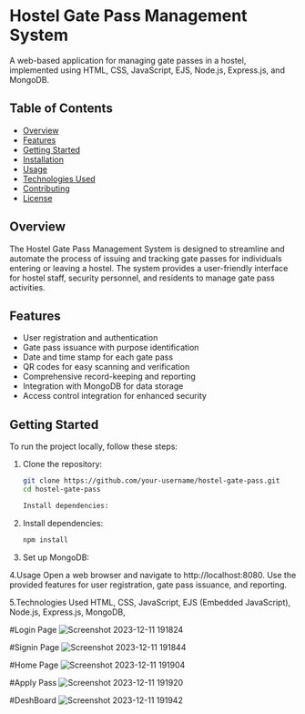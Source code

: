 # Hostel Gate Pass Management System

A web-based application for managing gate passes in a hostel, implemented using HTML, CSS, JavaScript, EJS, Node.js, Express.js, and MongoDB.

## Table of Contents

- [Overview](#overview)
- [Features](#features)
- [Getting Started](#getting-started)
- [Installation](#installation)
- [Usage](#usage)
- [Technologies Used](#technologies-used)
- [Contributing](#contributing)
- [License](#license)

## Overview

The Hostel Gate Pass Management System is designed to streamline and automate the process of issuing and tracking gate passes for individuals entering or leaving a hostel. The system provides a user-friendly interface for hostel staff, security personnel, and residents to manage gate pass activities.

## Features

- User registration and authentication
- Gate pass issuance with purpose identification
- Date and time stamp for each gate pass
- QR codes for easy scanning and verification
- Comprehensive record-keeping and reporting
- Integration with MongoDB for data storage
- Access control integration for enhanced security

## Getting Started

To run the project locally, follow these steps:

1. Clone the repository:

   ```bash
   git clone https://github.com/your-username/hostel-gate-pass.git
   cd hostel-gate-pass

   Install dependencies:

2. Install dependencies:

   ```bash
   npm install
3. Set up MongoDB:

4.Usage
   Open a web browser and navigate to http://localhost:8080.
   Use the provided features for user registration, gate pass issuance, and reporting.
   
5.Technologies Used
     HTML,
     CSS,
     JavaScript,
     EJS (Embedded JavaScript),
     Node.js,
     Express.js,
     MongoDB,

#Login Page
![Screenshot 2023-12-11 191824](https://github.com/jgarg8440/GatePass/assets/102863455/270d06e1-b19d-429f-a6e2-19970dfb1568)

#Signin Page
   ![Screenshot 2023-12-11 191844](https://github.com/jgarg8440/GatePass/assets/102863455/6d905100-211a-4847-b49c-8c4de7ec219e)

#Home Page
![Screenshot 2023-12-11 191904](https://github.com/jgarg8440/GatePass/assets/102863455/82d4c5aa-2f19-402a-a8ea-13d95bbce045)

#Apply Pass
![Screenshot 2023-12-11 191920](https://github.com/jgarg8440/GatePass/assets/102863455/f89fb4bb-242f-4efa-bfa3-68f18e661406)

#DeshBoard
![Screenshot 2023-12-11 191942](https://github.com/jgarg8440/GatePass/assets/102863455/1b30e962-48f5-4ca1-93ae-bde1f3ebd73a)
